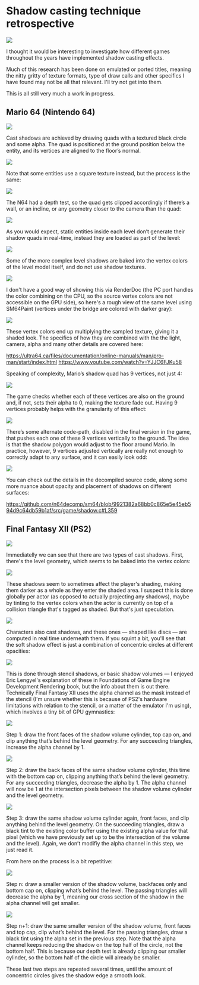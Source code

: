 # Shadow casting technique retrospective

![](summary.gif)

I thought it would be interesting to investigate how different games throughout the years have implemented shadow casting effects.

Much of this research has been done on emulated or ported titles, meaning the nitty gritty of texture formats, type of draw calls and other specifics I have found may not be all that relevant. I'll try not get into them.

This is all still very much a work in progress.

## Mario 64 (Nintendo 64)

![](sm64/sm64-shadows-0.jpg)

Cast shadows are achieved by drawing quads with a textured black circle and some alpha. The quad is positioned at the ground position below the entity, and its vertices are aligned to the floor’s normal.

![](sm64/sm64-shadows-1.jpg)

Note that some entities use a square texture instead, but the process is the same:

![](sm64/sm64-shadows-2.jpg)

The N64 had a depth test, so the quad gets clipped accordingly if there’s a wall, or an incline, or any geometry closer to the camera than the quad:

![](sm64/sm64-shadows-3.jpg)

As you would expect, static entities inside each level don’t generate their shadow quads in real-time, instead they are loaded as part of the level:

![](sm64/sm64-shadows-4.jpg)

Some of the more complex level shadows are baked into the vertex colors of the level model itself, and do not use shadow textures.

![](sm64/sm64-shadows-5.jpg)

I don't have a good way of showing this via RenderDoc (the PC port handles the color combining on the CPU, so the source vertex colors are not accessible on the GPU side), so here's a rough view of the same level using SM64Paint (vertices under the bridge are colored with darker gray):

![](sm64/sm64-shadows-6.jpg)

These vertex colors end up multiplying the sampled texture, giving it a shaded look. The specifics of how they are combined with the the light, camera, alpha and many other details are covered here:

https://ultra64.ca/files/documentation/online-manuals/man/pro-man/start/index.html
https://www.youtube.com/watch?v=YJJC6FJKu58

Speaking of complexity, Mario’s shadow quad has 9 vertices, not just 4:

![](sm64/sm64-shadows-7.jpg)

The game checks whether each of these vertices are also on the ground and, if not, sets their alpha to 0, making the texture fade out. Having 9 vertices probably helps with the granularity of this effect:

![](sm64/sm64-shadows-8.jpg)

There’s some alternate code-path, disabled in the final version in the game, that pushes each one of these 9 vertices vertically to the ground. The idea is that the shadow polygon would adjust to the floor around Mario. In practice, however, 9 vertices adjusted vertically are really not enough to correctly adapt to any surface, and it can easily look odd:

![](sm64/sm64-shadows-9.jpg)

You can check out the details in the decompiled source code, along some more nuance about opacity and placement of shadows on different surfaces:

https://github.com/n64decomp/sm64/blob/9921382a68bb0c865e5e45eb594d9c64db59b1af/src/game/shadow.c#L359

## Final Fantasy XII (PS2)

![](ffxii/ffxii-shadows-0.jpg)

Immediatelly we can see that there are two types of cast shadows. First, there's the level geometry, which seems to be baked into the vertex colors:

![](ffxii/ffxii-shadows-1.jpg)

These shadows seem to sometimes affect the player's shading, making them darker as a whole as they enter the shaded area. I suspect this is done globally per actor (as opposed to actually projecting any shadows), maybe by tinting to the vertex colors when the actor is currently on top of a collision triangle that's tagged as shaded. But that's just speculation.

![](ffxii/ffxii-shadows-2.jpg)

Characters also cast shadows, and these ones — shaped like discs — are computed in real time underneath them. If you squint a bit, you'll see that the soft shadow effect is just a combination of concentric circles at different opacities:

![](ffxii/ffxii-shadows-3.jpg)

This is done through stencil shadows, or basic shadow volumes — I enjoyed Eric Lengyel's explanation of these in Foundations of Game Engine Development Rendering book, but the info about them is out there. Technically Final Fantasy XII uses the alpha channel as the mask instead of the stencil (I'm unsure whether this is because of PS2's hardware limitations with relation to the stencil, or a matter of the emulator I'm using), which involves a tiny bit of GPU gymnastics:

![](ffxii/ffxii-shadows-4.jpg)

Step 1: draw the front faces of the shadow volume cylinder, top cap on, and clip anything that’s behind the level geometry. For any succeeding triangles, increase the alpha channel by 1.

![](ffxii/ffxii-shadows-5.jpg)

Step 2: draw the back faces of the same shadow volume cylinder, this time with the bottom cap on, clipping anything that’s behind the level geometry. For any succeeding triangles, decrease the alpha by 1. The alpha channel will now be 1 at the intersection pixels between the shadow volume cylinder and the level geometry.

![](ffxii/ffxii-shadows-6.jpg)

Step 3: draw the same shadow volume cylinder again, front faces, and clip anything behind the level geometry. On the succeeding triangles, draw a black tint to the existing color buffer using the existing alpha value for that pixel (which we have previously set up to be the intersection of the volume and the level). Again, we don’t modifiy the alpha channel in this step, we just read it.

From here on the process is a bit repetitive:

![](ffxii/ffxii-shadows-7.jpg)

Step n: draw a smaller version of the shadow volume, backfaces only and bottom cap on, clipping what’s behind the level. The passing triangles will decrease the alpha by 1, meaning our cross section of the shadow in the alpha channel will get smaller.

![](ffxii/ffxii-shadows-8.jpg)

Step n+1: draw the same smaller version of the shadow volume, front faces and top cap, clip what’s behind the level. For the passing triangles, draw a black tint using the alpha set in the previous step. Note that the alpha channel keeps reducing the shadow on the top half of the circle, not the bottom half. This is because our depth test is already clipping our smaller cylinder, so the bottom half of the circle will already be smaller.

These last two steps are repeated several times, until the amount of concentric circles gives the shadow edge a smooth look.